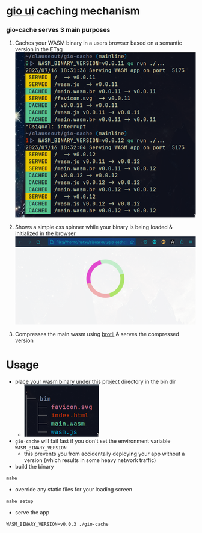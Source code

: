 # [gio ui](https://gioui.org/) caching mechanism

### gio-cache serves 3 main purposes

1. Caches your WASM binary in a users browser based on a semantic version in the ETag
![gio cache running example](./.rsrc/gio-cache.png)

2. Shows a simple css spinner while your binary is being loaded & initialized in the browser
![simple css spinner](./.rsrc/simple_css_spinner.gif)

3. Compresses the main.wasm using [brotli](https://github.com/google/brotli) & serves the compressed version

# Usage
- place your wasm binary under this project directory in the bin dir
    - ![bin dir structure](./.rsrc/bin_dir_structure.png)
- `gio-cache` will fail fast if you don't set the environment variable `WASM_BINARY_VERSION`
    - this prevents you from accidentally deploying your app without a version (which results in some heavy network traffic)
- build the binary
```
make
```
- override any static files for your loading screen
```
make setup
```
- serve the app
```
WASM_BINARY_VERSION=v0.0.3 ./gio-cache
```

